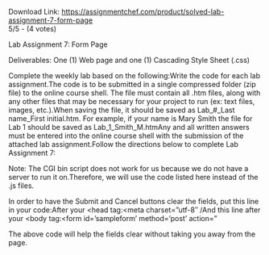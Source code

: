 Download Link: https://assignmentchef.com/product/solved-lab-assignment-7-form-page
<br>
5/5 - (4 votes)

Lab Assignment 7: Form Page

Deliverables: One (1) Web page and one (1) Cascading Style Sheet (.css)

Complete the weekly lab based on the following:Write the code for each lab assignment.The code is to be submitted in a single compressed folder (zip file) to the online course shell. The file must contain all .htm files, along with any other files that may be necessary for your project to run (ex: text files, images, etc.).When saving the file, it should be saved as Lab_#_Last name_First initial.htm. For example, if your name is Mary Smith the file for Lab 1 should be saved as Lab_1_Smith_M.htmAny and all written answers must be entered into the online course shell with the submission of the attached lab assignment.Follow the directions below to complete Lab Assignment 7:

Note: The CGI bin script does not work for us because we do not have a server to run it on.Therefore, we will use the code listed here instead of the .js files.

In order to have the Submit and Cancel buttons clear the fields, put this line in your code:After your &lt;head tag:&lt;meta charset=”utf-8″ /And this line after your &lt;body tag:&lt;form id=’sampleform’ method=’post’ action=”

The above code will help the fields clear without taking you away from the page.